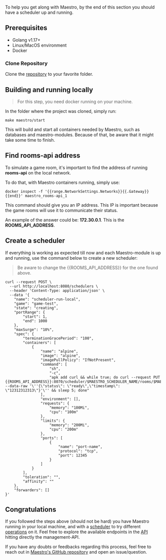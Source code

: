 To help you get along with Maestro, by the end of this section you should have a scheduler up and running.

## Prerequisites
- Golang v1.17+
- Linux/MacOS environment
- Docker

### Clone Repository
Clone the [repository](https://github.com/topfreegames/maestro) to your favorite folder.

## Building and running locally
> For this step, you need docker running on your machine.

In the folder where the project was cloned, simply run:

```shell
make maestro/start
```

This will build and start all containers needed by Maestro, such as databases and maestro-modules. 
Because of that, be aware that it might take some time to finish.

## Find rooms-api address
To simulate a game room, it's important to find the address of running **rooms-api** on the local network.

To do that, with Maestro containers running, simply use:

```shell
docker inspect -f '{{range.NetworkSettings.Networks}}{{.Gateway}}{{end}}' maestro_rooms-api_1
```

This command should give you an IP address. 
This IP is important because the game rooms will use it to communicate their status.

An example of the answer could be: **172.30.0.1**. This is the **ROOMS_API_ADDRESS**.

## Create a scheduler
If everything is working as expected till now and each Maestro-module is up and running, use the command below to create a new scheduler:

> Be aware to change the {{ROOMS_API_ADDRESS}} for the one found above.
```shell
curl --request POST \
  --url http://localhost:8080/schedulers \
  --header 'Content-Type: application/json' \
  --data '{
	"name": "scheduler-run-local",
	"game": "game-test",
	"state": "creating",
	"portRange": {
		"start": 1,
		"end": 1000
	},
	"maxSurge": "10%",
	"spec": {
		"terminationGracePeriod": "100",
		"containers": [
			{
				"name": "alpine",
				"image": "alpine",
				"imagePullPolicy": "IfNotPresent",
				"command": [
					"sh",
					"-c",
					"apk add curl && while true; do curl --request PUT {{ROOMS_API_ADDRESS}}:8070/scheduler/$MAESTRO_SCHEDULER_NAME/rooms/$MAESTRO_ROOM_ID/ping --data-raw '\''{\"status\": \"ready\",\"timestamp\": \"12312312313\"}'\'' && sleep 5; done"
				],
				"environment": [],
				"requests": {
					"memory": "100Mi",
					"cpu": "100m"
				},
				"limits": {
					"memory": "200Mi",
					"cpu": "200m"
				},
				"ports": [
					{
						"name": "port-name",
						"protocol": "tcp",
						"port": 12345
					}
				]
			}
		],
		"toleration": "",
		"affinity": ""
	},
	"forwarders": []
}'
```

## Congratulations
If you followed the steps above (should not be hard) you have Maestro running in your local machine, and with a [scheduler](Scheduler.md) to try different [operations](Operations.md) on it.
Feel free to explore the available endpoints in the [API](OpenAPI.md) hitting directly the management-API.

If you have any doubts or feedbacks regarding this process, feel free to reach out in [Maestro's GitHub repository](https://github.com/topfreegames/maestro) and open an issue/question.